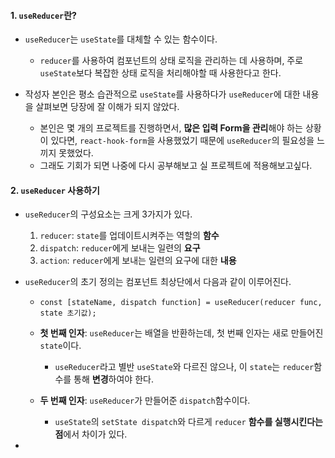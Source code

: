 
#### 1. `useReducer`란?

- `useReducer`는 `useState`를 대체할 수 있는 함수이다.
	- `reducer`를 사용하여 컴포넌트의 상태 로직을 관리하는 데 사용하며, 주로 `useState`보다 복잡한 상태 로직을 처리해야할 때 사용한다고 한다.
	
- 작성자 본인은 평소 습관적으로 `useState`를 사용하다가 `useReducer`에 대한 내용을 살펴보면 당장에 잘 이해가 되지 않았다.
	- 본인은 몇 개의 프로젝트를 진행하면서, **많은 입력 Form을 관리**해야 하는 상황이 있다면, `react-hook-form`을 사용했었기 때문에 `useReducer`의 필요성을 느끼지 못했었다.
	- 그래도 기회가 되면 나중에 다시 공부해보고 실 프로젝트에 적용해보고싶다.


#### 2. `useReducer` 사용하기

- `useReducer`의 구성요소는 크게 3가지가 있다.
	1. `reducer`: `state`를 업데이트시켜주는 역할의 **함수**
	2. `dispatch`: `reducer`에게 보내는 일련의 **요구**
	3. `action`: `reducer`에게 보내는 일련의 요구에 대한 **내용**

- `useReducer`의 초기 정의는 컴포넌트 최상단에서 다음과 같이 이루어진다.
	- `const [stateName, dispatch function] = useReducer(reducer func, state 초기값);`
	
	- **첫 번째 인자**: `useReducer`는 배열을 반환하는데, 첫 번째 인자는 새로 만들어진 `state`이다.
		- `useReducer`라고 별반 `useState`와 다르진 않으나, 이 `state`는 `reducer`함수를 통해 **변경**하여야 한다.

	- **두 번째 인자**: `useReducer`가 만들어준 `dispatch`함수이다.
		- `useState`의 `setState dispatch`와 다르게 `reducer` **함수를 실행시킨다는 점**에서 차이가 있다.


- 